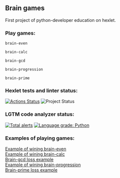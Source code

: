 ## Brain games
First project of python-developer education on hexlet.
### Play games:
```
brain-even
```
```
brain-calc
```
```
brain-gcd
```
```
brain-progression
```
```
brain-prime
```
### Hexlet tests and linter status:
[![Actions Status](https://github.com/hey-hoy/python-project-lvl1/workflows/hexlet-check/badge.svg)](https://github.com/hey-hoy/python-project-lvl1/actions)
![Project Status](https://github.com/hey-hoy/python-project-lvl1/actions/workflows/main.yml/badge.svg)
### LGTM code analyzer status:
[![Total alerts](https://img.shields.io/lgtm/alerts/g/hey-hoy/python-project-lvl1.svg?logo=lgtm&logoWidth=18)](https://lgtm.com/projects/g/hey-hoy/python-project-lvl1/alerts/)
[![Language grade: Python](https://img.shields.io/lgtm/grade/python/g/hey-hoy/python-project-lvl1.svg?logo=lgtm&logoWidth=18)](https://lgtm.com/projects/g/hey-hoy/python-project-lvl1/context:python)
### Examples of playing games: 
[Example of wining brain-even](https://asciinema.org/a/427076)
<br/>
[Example of wining brain-calc](https://asciinema.org/a/427126)
<br/>
[Brain-gcd loss example](https://asciinema.org/a/427169)
<br/>
[Example of wining brain-progression](https://asciinema.org/a/427173)
<br/>
[Brain-prime loss example](https://asciinema.org/a/427175)
